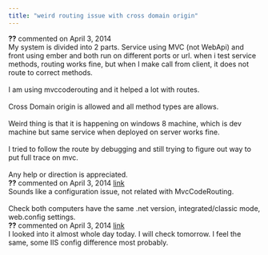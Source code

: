 ```yaml
---
title: "weird routing issue with cross domain origin"
---
```

<div id="post1230137" class="discussion-comment op">
   <div class="discussion-header"><b>??</b> commented on 
      <time datetime="2014-04-03T18:28:01.78-07:00" title="2014-04-03T18:28:01.78-07:00">April 3, 2014</time>
   </div>
   <div class="discussion-message">My system is divided into 2 parts. Service using MVC (not WebApi) and front using ember and both run on different ports or url. when i test service methods, routing works fine, but when I make call from client, it does not route to correct methods. <br />
<br />
I am using mvccoderouting and it helped a lot with routes.<br />
<br />
Cross Domain origin is allowed and all method types are allows.<br />
<br />
Weird thing is that it is happening on windows 8 machine, which is dev machine but same service when deployed on server works fine. <br />
<br />
I tried to follow the route by debugging and still trying to figure out way to put full trace on mvc.<br />
<br />
Any help or direction is appreciated.<br />
</div>
</div>
<div id="post1230141" class="discussion-comment">
   <div class="discussion-header"><b>??</b> commented on 
      <time datetime="2014-04-03T18:44:27.893-07:00" title="2014-04-03T18:44:27.893-07:00">April 3, 2014</time> <a href="#post1230141" class="post-link">link</a></div>
   <div class="discussion-message">Sounds like a configuration issue, not related with MvcCodeRouting. <br />
<br />
Check both computers have the same .net version, integrated/classic mode, web.config settings.<br />
</div>
</div>
<div id="post1230143" class="discussion-comment">
   <div class="discussion-header"><b>??</b> commented on 
      <time datetime="2014-04-03T18:45:54.26-07:00" title="2014-04-03T18:45:54.26-07:00">April 3, 2014</time> <a href="#post1230143" class="post-link">link</a></div>
   <div class="discussion-message">I looked into it almost whole day today. I will check tomorrow. I feel the same, some IIS config difference most probably.
<div><br>
<div>
<div></div>
</div>
</div>
</div>
</div>